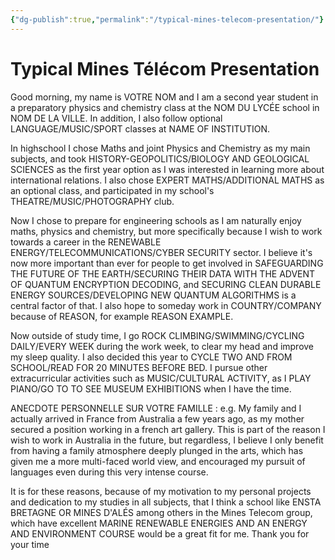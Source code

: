 ```yaml
---
{"dg-publish":true,"permalink":"/typical-mines-telecom-presentation/"}
---
```


# Typical Mines Télécom Presentation

Good morning, my name is VOTRE NOM and I am a second year student in a preparatory physics and chemistry class at the NOM DU LYCÉE school in NOM DE LA VILLE. In addition, I also follow optional LANGUAGE/MUSIC/SPORT classes at NAME OF INSTITUTION.

In highschool I chose Maths and joint Physics and Chemistry as my main subjects, and took HISTORY-GEOPOLITICS/BIOLOGY AND GEOLOGICAL SCIENCES as the first year option as I was interested in learning more about international relations. I also chose EXPERT MATHS/ADDITIONAL MATHS as an optional class, and participated in my school's THEATRE/MUSIC/PHOTOGRAPHY club.

Now I chose to prepare for engineering schools as I am naturally enjoy maths, physics and chemistry, but more specifically because I wish to work towards a career in the RENEWABLE ENERGY/TELECOMMUNICATIONS/CYBER SECURITY sector. I believe it's now more important than ever for people to get involved in SAFEGUARDING THE FUTURE OF THE EARTH/SECURING THEIR DATA WITH THE ADVENT OF QUANTUM ENCRYPTION DECODING, and SECURING CLEAN DURABLE ENERGY SOURCES/DEVELOPING NEW QUANTUM ALGORITHMS is a central factor of that. I also hope to someday work in COUNTRY/COMPANY because of REASON, for example REASON EXAMPLE. 

Now outside of study time, I go ROCK CLIMBING/SWIMMING/CYCLING DAILY/EVERY WEEK during the work week, to clear my head and improve my sleep quality. I also decided this year to CYCLE TWO AND FROM SCHOOL/READ FOR 20 MINUTES BEFORE BED. I pursue other extracurricular activities such as MUSIC/CULTURAL ACTIVITY, as I PLAY PIANO/GO TO TO SEE MUSEUM EXHIBITIONS when I have the time.

ANECDOTE PERSONNELLE SUR VOTRE FAMILLE : e.g. My family and I actually arrived in France from Australia a few years ago, as my mother secured a position working in a french art gallery. This is part of the reason I wish to work in Australia in the future, but regardless, I believe I only benefit from having a family atmosphere deeply plunged in the arts, which has given me a more multi-faced world view, and encouraged my pursuit of languages even during this very intense course.

It is for these reasons, because of my motivation to my personal projects and dedication to my studies in all subjects, that I think a school like ENSTA BRETAGNE OR MINES D'ALÉS among others in the Mines Telecom group, which have excellent MARINE RENEWABLE ENERGIES AND AN ENERGY AND ENVIRONMENT COURSE would be a great fit for me. Thank you for your time
